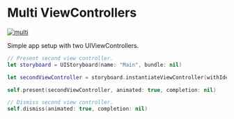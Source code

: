 # Multi ViewControllers

[![multi](https://user-images.githubusercontent.com/206423/36069382-7bc69448-0eb6-11e8-950c-2af7cb843cf2.png)](https://youtu.be/Utb8rz5igkY)

Simple app setup with two UIViewControllers.

```swift
// Present second view controller.
let storyboard = UIStoryboard(name: "Main", bundle: nil)

let secondViewController = storyboard.instantiateViewController(withIdentifier: "SecondViewController")

self.present(secondViewController, animated: true, completion: nil)
```

```swift
// Dismiss second view controller.
self.dismiss(animated: true, completion: nil)
```

